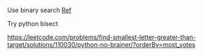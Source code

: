 Use binary search [Ref](https://github.com/aQuaYi/LeetCode-in-Go/blob/master/Algorithms/0744.find-smallest-letter-greater-than-target/find-smallest-letter-greater-than-target.go)

Try python bisect

https://leetcode.com/problems/find-smallest-letter-greater-than-target/solutions/110030/python-no-brainer/?orderBy=most_votes
